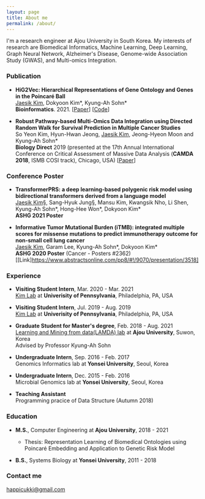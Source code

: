 ```yaml
---
layout: page
title: About me
permalink: /about/
---
```


I'm a research engineer at Ajou University in South Korea. My interests of research are Biomedical Informatics, Machine Learning, Deep Learning, Graph Neural Network, Alzheimer's Disease, Genome-wide Association Study (GWAS), and Multi-omics Integration. 

### Publication

- <b>HiG2Vec: Hierarchical Representations of Gene Ontology and Genes in the Poincaré Ball</b> \
<ins>Jaesik Kim</ins>, Dokyoon Kim*, Kyung-Ah Sohn* \
<b>Bioinformatics</b>. 2021. [[Paper](https://academic.oup.com/bioinformatics/article/37/18/2971/6184857)] [[Code](https://github.com/JaesikKim/HiG2Vec)]

- <b>Robust Pathway-based Multi-Omics Data Integration using Directed Random Walk for Survival Prediction in Multiple Cancer Studies</b> \
So Yeon Kim, Hyun-Hwan Jeong, <ins>Jaesik Kim</ins>, Jeong-Hyeon Moon and Kyung-Ah Sohn* \
<b>Biology Direct</b> 2019 (presented at the 17th Annual International Conference on Critical Assessment of Massive Data Analysis (<b>CAMDA 2018</b>, ISMB COSI track), Chicago, USA) [[Paper](https://biologydirect.biomedcentral.com/articles/10.1186/s13062-019-0239-8)]

### Conference Poster
- <b>TransformerPRS: a deep learning-based polygenic risk model using bidirectional transformers derived from a language model</b> \
<ins>Jaesik Kim</ins>§, Sang-Hyuk Jung§, Mansu Kim, Kwangsik Nho, Li Shen, Kyung-Ah Sohn*, Hong-Hee Won*, Dokyoon Kim* \
<b>ASHG 2021 Poster</b>

- <b>Informative Tumor Mutational Burden (iTMB): integrated multiple scores for missense mutations to predict immunotherapy outcome for non-small cell lung cancer</b> \
<ins>Jaesik Kim</ins>, Garam Lee, Kyung-Ah Sohn*, Dokyoon Kim* \
<b>ASHG 2020 Poster</b> (Cancer - Posters #2362) [[Link]https://www.abstractsonline.com/pp8/#!/9070/presentation/3518]


### Experience
- <b>Visiting Student Intern</b>, Mar. 2020 - Mar. 2021 \
[Kim Lab](https://www.biomedinfolab.com/) at <b>Univerisity of Pennsylvania</b>, Philadelphia, PA, USA

- <b>Visiting Student Intern</b>, Jul. 2019 - Aug. 2019 \
[Kim Lab](https://www.biomedinfolab.com/) at <b>Univerisity of Pennsylvania</b>, Philadelphia, PA, USA

- <b>Graduate Student for Master's degree</b>, Feb. 2018 - Aug. 2021 \
[Learning and Mining from data(LAMDA) lab](http://lamda.ml/) at <b>Ajou University</b>, Suwon, Korea \
Advised by Professor Kyung-Ah Sohn
  
- <b>Undergraduate Intern</b>, Sep. 2016 - Feb. 2017 \
Genomics Informatics lab at <b>Yonsei University</b>, Seoul, Korea

- <b>Undergraduate Intern</b>, Dec. 2015 - Feb. 2016 \
Microbial Genomics lab at <b>Yonsei University</b>, Seoul, Korea
  
- <b>Teaching Assistant</b> \
Programming pracice of Data Structure (Autumn 2018)

### Education
- <b>M.S.</b>, Computer Engineering at <b>Ajou University</b>, 2018 - 2021
  - Thesis: Representation Learning of Biomedical Ontologies using Poincaré Embedding and Application to Genetic Risk Model
    
- <b>B.S.</b>, Systems Biology at <b>Yonsei University</b>, 2011 - 2018

### Contact me

[happicukki@gmail.com](mailto:happicukki@gmail.com)
